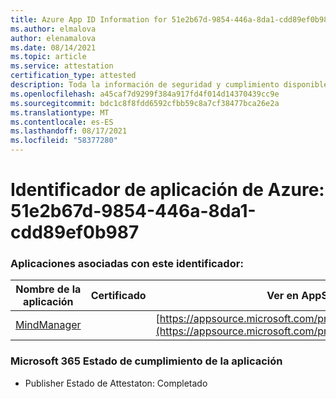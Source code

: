 ```yaml
---
title: Azure App ID Information for 51e2b67d-9854-446a-8da1-cdd89ef0b987
ms.author: elmalova
author: elenamalova
ms.date: 08/14/2021
ms.topic: article
ms.service: attestation
certification_type: attested
description: Toda la información de seguridad y cumplimiento disponible para 51e2b67d-9854-446a-8da1-cdd89ef0b987.
ms.openlocfilehash: a45caf7d9299f384a917fd4f014d14370439cc9e
ms.sourcegitcommit: bdc1c8f8fdd6592cfbb59c8a7cf38477bca26e2a
ms.translationtype: MT
ms.contentlocale: es-ES
ms.lasthandoff: 08/17/2021
ms.locfileid: "58377280"
---
```

# <a name="azure-app-id-51e2b67d-9854-446a-8da1-cdd89ef0b987"></a>Identificador de aplicación de Azure: 51e2b67d-9854-446a-8da1-cdd89ef0b987


### <a name="apps-associated-with-this-id"></a>Aplicaciones asociadas con este identificador:
| **Nombre de la aplicación** | **Certificado** | **Ver en AppSource** |
|--------------|---------------|-----------------------|
| [MindManager](https://docs.microsoft.com/microsoft-365-app-certification/forward/WA200002261) |  | [https://appsource.microsoft.com/product/office/WA200002261](https://appsource.microsoft.com/product/office/WA200002261) |

### <a name="microsoft-365-app-compliance-status"></a>Microsoft 365 Estado de cumplimiento de la aplicación
- Publisher Estado de Attestaton: Completado

